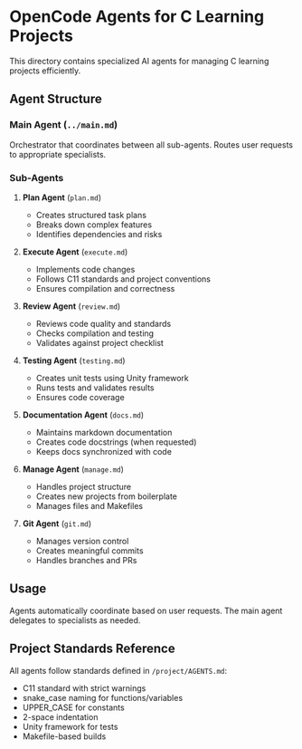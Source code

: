# OpenCode Agents for C Learning Projects

This directory contains specialized AI agents for managing C learning projects efficiently.

## Agent Structure

### Main Agent (`../main.md`)
Orchestrator that coordinates between all sub-agents. Routes user requests to appropriate specialists.

### Sub-Agents

1. **Plan Agent** (`plan.md`)
   - Creates structured task plans
   - Breaks down complex features
   - Identifies dependencies and risks

2. **Execute Agent** (`execute.md`)
   - Implements code changes
   - Follows C11 standards and project conventions
   - Ensures compilation and correctness

3. **Review Agent** (`review.md`)
   - Reviews code quality and standards
   - Checks compilation and testing
   - Validates against project checklist

4. **Testing Agent** (`testing.md`)
   - Creates unit tests using Unity framework
   - Runs tests and validates results
   - Ensures code coverage

5. **Documentation Agent** (`docs.md`)
   - Maintains markdown documentation
   - Creates code docstrings (when requested)
   - Keeps docs synchronized with code

6. **Manage Agent** (`manage.md`)
   - Handles project structure
   - Creates new projects from boilerplate
   - Manages files and Makefiles

7. **Git Agent** (`git.md`)
   - Manages version control
   - Creates meaningful commits
   - Handles branches and PRs

## Usage

Agents automatically coordinate based on user requests. The main agent delegates to specialists as needed.

## Project Standards Reference

All agents follow standards defined in `/project/AGENTS.md`:
- C11 standard with strict warnings
- snake_case naming for functions/variables
- UPPER_CASE for constants
- 2-space indentation
- Unity framework for tests
- Makefile-based builds
